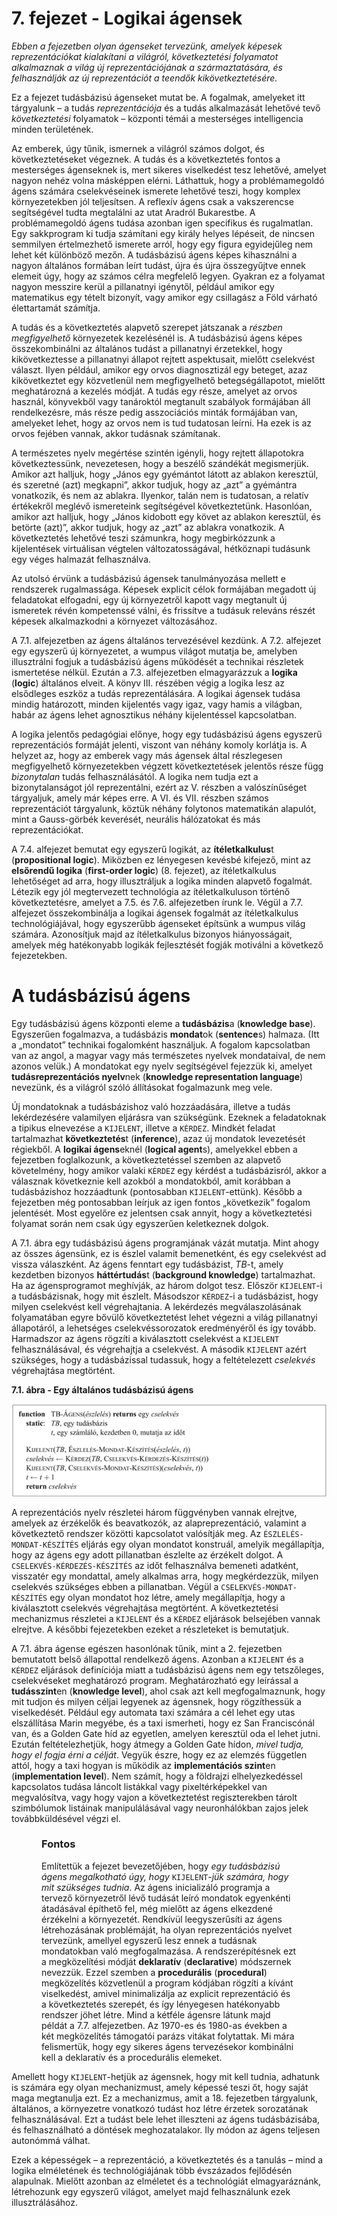 <?xml version="1.0" encoding="UTF-8" standalone="no"?>
<!DOCTYPE html PUBLIC "-//W3C//DTD XHTML 1.1//EN" "http://www.w3.org/TR/xhtml11/DTD/xhtml11.dtd">
<html xmlns="http://www.w3.org/1999/xhtml"><head><meta name="generator" content="DocBook XSL Stylesheets V1.76.1"/></head><body><div class="chapter" title="7. fejezet - Logikai ágensek"><div class="titlepage"><div><div><h1 class="title"><a id="id576079"/>7. fejezet - Logikai ágensek</h1></div></div></div><p><span class="emphasis"><em>Ebben a fejezetben olyan ágenseket tervezünk, amelyek képesek reprezentációkat kialakítani a világról, következtetési folyamatot alkalmaznak a világ új reprezentációjának a származtatására, és felhasználják az új reprezentációt a teendők kikövetkeztetésére.</em></span></p><p>Ez a fejezet tudásbázisú ágenseket mutat be. A fogalmak, amelyeket itt tárgyalunk – a tudás <span class="emphasis"><em>reprezentációja</em></span> és a tudás alkalmazását lehetővé tevő <span class="emphasis"><em>következtetési</em></span> folyamatok – központi témái a mesterséges intelligencia minden területének.</p><p>Az emberek, úgy tűnik, ismernek a világról számos dolgot, és következtetéseket végeznek. A tudás és a következtetés fontos a mesterséges ágenseknek is, mert sikeres viselkedést tesz lehetővé, amelyet nagyon nehéz volna másképpen elérni. Láthattuk, hogy a problémamegoldó ágens számára cselekvéseinek ismerete lehetővé teszi, hogy komplex környezetekben jól teljesítsen. A reflexív ágens csak a vakszerencse segítségével tudta megtalálni az utat Aradról Bukarestbe. A problémamegoldó ágens tudása azonban igen specifikus és rugalmatlan. Egy sakkprogram ki tudja számítani egy király helyes lépéseit, de nincsen semmilyen értelmezhető ismerete arról, hogy egy figura egyidejűleg nem lehet két különböző mezőn. A tudásbázisú ágens képes kihasználni a nagyon általános formában leírt tudást, újra és újra összegyűjtve ennek elemeit úgy, hogy az számos célra megfelelő legyen. Gyakran ez a folyamat nagyon messzire kerül a pillanatnyi igénytől, például amikor egy matematikus egy tételt bizonyít, vagy amikor egy csillagász a Föld várható élettartamát számítja.</p><p>A tudás és a következtetés alapvető szerepet játszanak a <span class="emphasis"><em>részben megfigyelhető</em></span> környezetek kezelésénél is. A tudásbázisú ágens képes összekombinálni az általános tudást a pillanatnyi érzetekkel, hogy kikövetkeztesse a pillanatnyi állapot rejtett aspektusait, mielőtt cselekvést választ. Ilyen például, amikor egy orvos diagnosztizál egy beteget, azaz kikövetkeztet egy közvetlenül nem megfigyelhető betegségállapotot, mielőtt meghatározná a kezelés módját. A tudás egy része, amelyet az orvos használ, könyvekből vagy tanároktól megtanult szabályok formájában áll rendelkezésre, más része pedig asszociációs minták formájában van, amelyeket lehet, hogy az orvos nem is tud tudatosan leírni. Ha ezek is az orvos fejében vannak, akkor tudásnak számítanak.</p><p>A természetes nyelv megértése szintén igényli, hogy rejtett állapotokra következtessünk, nevezetesen, hogy a beszélő szándékát megismerjük. Amikor azt halljuk, hogy „János egy gyémántot látott az ablakon keresztül, és szeretné (azt) megkapni”, akkor tudjuk, hogy az „azt” a gyémántra vonatkozik, és nem az ablakra. Ilyenkor, talán nem is tudatosan, a relatív értékekről meglévő ismereteink segítségével következtetünk. Hasonlóan, amikor azt halljuk, hogy „János kidobott egy követ az ablakon keresztül, és betörte (azt)”, akkor tudjuk, hogy az „azt” az ablakra vonatkozik. A következtetés lehetővé teszi számunkra, hogy megbirkózzunk a kijelentések virtuálisan végtelen változatosságával, hétköznapi tudásunk egy véges halmazát felhasználva.</p><p>Az utolsó érvünk a tudásbázisú ágensek tanulmányozása mellett e rendszerek rugalmassága. Képesek explicit célok formájában megadott új feladatokat elfogadni, egy új környezetről kapott vagy megtanult új ismeretek révén kompetenssé válni, és frissítve a tudásuk releváns részét képesek alkalmazkodni a környezet változásához.</p><p>A 7.1. alfejezetben az ágens általános tervezésével kezdünk. A 7.2. alfejezet egy egyszerű új környezetet, a wumpus világot mutatja be, amelyben illusztrálni fogjuk a tudásbázisú ágens működését a technikai részletek ismertetése nélkül. Ezután a 7.3. alfejezetben elmagyarázzuk a <span class="strong"><strong>logika</strong></span> (<span class="strong"><strong>logic</strong></span>) általános elveit. A könyv III. részében végig a logika lesz az elsődleges eszköz a tudás reprezentálására. A logikai ágensek tudása mindig határozott, minden kijelentés vagy igaz, vagy hamis a világban, habár az ágens lehet agnosztikus néhány kijelentéssel kapcsolatban.</p><p>A logika jelentős pedagógiai előnye, hogy egy tudásbázisú ágens egyszerű reprezentációs formáját jelenti, viszont van néhány komoly korlátja is. A helyzet az, hogy az emberek vagy más ágensek által részlegesen megfigyelhető környezetekben végzett következtetések jelentős része függ <span class="emphasis"><em>bizonytalan</em></span> tudás felhasználásától. A logika nem tudja ezt a bizonytalanságot jól reprezentálni, ezért az V. részben a valószínűséget tárgyaljuk, amely már képes erre. A VI. és VII. részben számos reprezentációt tárgyalunk, köztük néhány folytonos matematikán alapulót, mint a Gauss-görbék keverését, neurális hálózatokat és más reprezentációkat.</p><p>A 7.4. alfejezet bemutat egy egyszerű logikát, az <span class="strong"><strong>ítéletkalkulus</strong></span>t (<span class="strong"><strong>propositional logic</strong></span>). Miközben ez lényegesen kevésbé kifejező, mint az <span class="strong"><strong>elsőrendű logika</strong></span> (<span class="strong"><strong>first-order logic</strong></span>) (8. fejezet), az ítéletkalkulus lehetőséget ad arra, hogy illusztráljuk a logika minden alapvető fogalmát. Létezik egy jól megtervezett technológia az ítéletkalkuluson történő következtetésre, amelyet a 7.5. és 7.6. alfejezetben írunk le. Végül a 7.7. alfejezet összekombinálja a logikai ágensek fogalmát az ítéletkalkulus technológiájával, hogy egyszerűbb ágenseket építsünk a wumpus világ számára. Azonosítjuk majd az ítéletkalkulus bizonyos hiányosságait, amelyek még hatékonyabb logikák fejlesztését fogják motiválni a következő fejezetekben.</p><div class="section" title="A tudásbázisú ágens"><div class="titlepage"><div><div><h1 class="title"><a id="id576148"/>A tudásbázisú ágens</h1></div></div></div><p class="2">Egy tudásbázisú ágens központi eleme a <span class="strong"><strong>tudásbázis</strong></span>a (<span class="strong"><strong>knowledge base</strong></span>). Egyszerűen fogalmazva, a tudásbázis <span class="strong"><strong>mondat</strong></span>ok (<span class="strong"><strong>sentence</strong></span>s) halmaza. (Itt a „mondatot” technikai fogalomként használjuk. A fogalom kapcsolatban van az angol, a magyar vagy más természetes nyelvek mondataival, de nem azonos velük.) A mondatokat egy nyelv segítségével fejezzük ki, amelyet <span class="strong"><strong>tudásreprezentációs nyelv</strong></span>nek (<span class="strong"><strong>knowledge representation language</strong></span>) nevezünk, és a világról szóló állításokat fogalmazunk meg vele.</p><p>Új mondatoknak a tudásbázishoz való hozzáadására, illetve a tudás lekérdezésére valamilyen eljárásra van szükségünk. Ezeknek a feladatoknak a tipikus elnevezése a <code class="code">KIJELENT</code>, illetve a <code class="code">KÉRDEZ</code>. Mindkét feladat tartalmazhat <span class="strong"><strong>következtetés</strong></span>t (<span class="strong"><strong>inference</strong></span>), azaz új mondatok levezetését régiekből. A <span class="strong"><strong>logikai ágens</strong></span>eknél (<span class="strong"><strong>logical agent</strong></span>s), amelyekkel ebben a fejezetben foglalkozunk, a következtetéssel szemben az alapvető követelmény, hogy amikor valaki <code class="code">KÉRDEZ</code> egy kérdést a tudásbázisról, akkor a válasznak következnie kell azokból a mondatokból, amit korábban a tudásbázishoz hozzáadtunk (pontosabban <code class="code">KIJELENT</code>-ettünk). Később a fejezetben még pontosabban leírjuk az igen fontos „következik” fogalom jelentését. Most egyelőre ez jelentsen csak annyit, hogy a következtetési folyamat során nem csak úgy egyszerűen keletkeznek dolgok.</p><p>A 7.1. ábra egy tudásbázisú ágens programjának vázát mutatja. Mint ahogy az összes ágensünk, ez is észlel valamit bemenetként, és egy cselekvést ad vissza válaszként. Az ágens fenntart egy tudásbázist, <span class="emphasis"><em>TB</em></span>-t, amely kezdetben bizonyos <span class="strong"><strong>háttértudás</strong></span>t (<span class="strong"><strong>background knowledge</strong></span>) tartalmazhat. Ha az ágensprogramot meghívják, az három dolgot tesz. Először <code class="code">KIJELENT</code>-i a tudásbázisnak, hogy mit észlelt. Másodszor <code class="code">KÉRDEZ</code>-i a tudásbázist, hogy milyen cselekvést kell végrehajtania. A lekérdezés megválaszolásának folyamatában egyre bővülő következtetést lehet végezni a világ pillanatnyi állapotáról, a lehetséges cselekvéssorozatok eredményéről és így tovább. Harmadszor az ágens rögzíti a kiválasztott cselekvést a <code class="code">KIJELENT</code> felhasználásával, és végrehajtja a cselekvést. A második <code class="code">KIJELENT</code> azért szükséges, hogy a tudásbázissal tudassuk, hogy a feltételezett <span class="emphasis"><em>cselekvés</em></span> végrehajtása megtörtént.</p><div class="figure"><a id="id576256"/><p class="title"><strong>7.1. ábra - Egy általános tudásbázisú ágens</strong></p><div class="figure-contents"><div class="mediaobject"><img src="kepek/07-01.png" alt="Egy általános tudásbázisú ágens"/></div></div></div><p>A reprezentációs nyelv részletei három függvényben vannak elrejtve, amelyek az érzékelők és beavatkozók, az alapreprezentáció, valamint a következtető rendszer közötti kapcsolatot valósítják meg. Az <code class="code">ÉSZLELÉS-MONDAT-KÉSZÍTÉS</code> eljárás egy olyan mondatot konstruál, amelyik megállapítja, hogy az ágens egy adott pillanatban észlelte az érzékelt dolgot. A <code class="code">CSELEKVÉS-KÉRDEZÉS-KÉSZÍTÉS</code> az időt felhasználva bemeneti adatként, visszatér egy mondattal, amely alkalmas arra, hogy megkérdezzük, milyen cselekvés szükséges ebben a pillanatban. Végül a <code class="code">CSELEKVÉS-MONDAT-KÉSZÍTÉS</code> egy olyan mondatot hoz létre, amely megállapítja, hogy a kiválasztott cselekvés végrehajtása megtörtént. A következtetési mechanizmus részletei a <code class="code">KIJELENT</code> és a <code class="code">KÉRDEZ</code> eljárások belsejében vannak elrejtve. A későbbi fejezetekben ezeket a részleteket is bemutatjuk.</p><p>A 7.1. ábra ágense egészen hasonlónak tűnik, mint a 2. fejezetben bemutatott belső állapottal rendelkező ágens. Azonban a <code class="code">KIJELENT</code> és a <code class="code">KÉRDEZ</code> eljárások definíciója miatt a tudásbázisú ágens nem egy tetszőleges, cselekvéseket meghatározó program. Meghatározható egy leírással a <span class="strong"><strong>tudásszint</strong></span>en (<span class="strong"><strong>knowledge level</strong></span>), ahol csak azt kell megfogalmaznunk, hogy mit tudjon és milyen céljai legyenek az ágensnek, hogy rögzíthessük a viselkedését. Például egy automata taxi számára a cél lehet egy utas elszállítása Marin megyébe, és a taxi ismerheti, hogy ez San Franciscónál van, és a Golden Gate híd az egyetlen, amelyen keresztül oda el lehet jutni. Ezután feltételezhetjük, hogy átmegy a Golden Gate hídon, <span class="emphasis"><em>mivel tudja, hogy el fogja érni a célját</em></span>. Vegyük észre, hogy ez az elemzés független attól, hogy a taxi hogyan is működik az <span class="strong"><strong>implementációs szint</strong></span>en (<span class="strong"><strong>implementation level</strong></span>). Nem számít, hogy a földrajzi elhelyezkedéssel kapcsolatos tudása láncolt listákkal vagy pixeltérképekkel van megvalósítva, vagy hogy vajon a következtetést regiszterekben tárolt szimbólumok listáinak manipulálásával vagy neuronhálókban zajos jelek továbbküldésével végzi el.</p><a id="ID_250_251.oldal"/><div class="important" title="Fontos" style="margin-left: 0.5in; margin-right: 0.5in;"><h3 class="title">Fontos</h3><p>Említettük a fejezet bevezetőjében, hogy <span class="emphasis"><em>egy tudásbázisú ágens megalkotható úgy, hogy </em></span><code class="code">KIJELENT</code><span class="emphasis"><em>-jük számára, hogy mit szükséges tudnia</em></span>. Az ágens inicializáló programja a tervező környezetről lévő tudását leíró mondatok egyenkénti átadásával építhető fel, még mielőtt az ágens elkezdené érzékelni a környezetét. Rendkívül leegyszerűsíti az ágens létrehozásának problémáját, ha olyan reprezentációs nyelvet tervezünk, amellyel egyszerű lesz ennek a tudásnak mondatokban való megfogalmazása. A rendszerépítésnek ezt a megközelítési módját <span class="strong"><strong>deklaratív</strong></span> (<span class="strong"><strong>declarative</strong></span>) módszernek nevezzük. Ezzel szemben a <span class="strong"><strong>procedurális</strong></span> (<span class="strong"><strong>procedural</strong></span>) megközelítés közvetlenül a program kódjában rögzíti a kívánt viselkedést, amivel minimalizálja az explicit reprezentáció és a következtetés szerepét, és így lényegesen hatékonyabb rendszer jöhet létre. Mind a kétféle ágensre látunk majd példát a 7.7. alfejezetben. Az 1970-es és 1980-as években a két megközelítés támogatói parázs vitákat folytattak. Mi mára felismertük, hogy egy sikeres ágens tervezésekor kombinálni kell a deklaratív és a procedurális elemeket. </p></div><p>Amellett hogy <code class="code">KIJELENT</code>-hetjük az ágensnek, hogy mit kell tudnia, adhatunk is számára egy olyan mechanizmust, amely képessé teszi őt, hogy saját maga megtanulja ezt. Ez a mechanizmus, amit a 18. fejezetben tárgyalunk, általános, a környezetre vonatkozó tudást hoz létre érzetek sorozatának felhasználásával. Ezt a tudást bele lehet illeszteni az ágens tudásbázisába, és felhasználható a döntések meghozatalakor. Ily módon az ágens teljesen autonómmá válhat.</p><p>Ezek a képességek – a reprezentáció, a következtetés és a tanulás – mind a logika elméletének és technológiájának több évszázados fejlődésén alapulnak. Mielőtt azonban az elméletet és a technológiát elmagyaráznánk, létrehozunk egy egyszerű világot, amelyet majd felhasználunk ezek illusztrálásához. </p></div></div></body></html>
